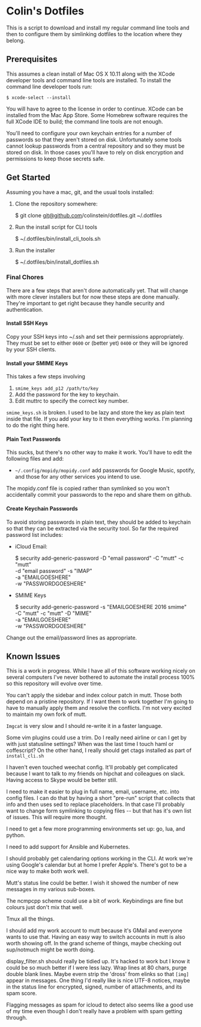 # Colin's Dotfiles
This is a script to download and install my regular command line tools
and then to configure them by simlinking dotfiles to the location where
they belong.

## Prerequisites
This assumes a clean install of Mac OS X 10.11 along with the XCode
developer tools and command line tools are installed. To install the
command line developer tools run:

    $ xcode-select --install

You will have to agree to the license in order to continue. XCode can be
installed from the Mac App Store. Some Homebrew software requires the full
XCode IDE to build; the command line tools are not enough.

You'll need to configure your own keychain entries for a number of passwords
so that they aren't stored on disk. Unfortunately some tools cannot lookup
passwords from a central repository and so they must be stored on disk. In those
cases you'll have to rely on disk encryption and permissions to keep those
secrets safe.

## Get Started
Assuming you have a mac, git, and the usual tools installed:

  1. Clone the repository somewhere:

      $ git clone git@github.com/colinstein/dotfiles.git ~/.dotfiles

  2. Run the install script for CLI tools

      $ ~/.dotfiles/bin/install_cli_tools.sh

  3. Run the installer

      $ ~/.dotfiles/bin/install_dotfiles.sh

### Final Chores
There are a few steps that aren't done automatically yet. That will change with
more clever installers but for now these steps are done manually. They're
important to get right because they handle security and authentication.

#### Install SSH Keys
Copy your SSH keys into ~/.ssh and set their permissions appropriately. They
must be set to either `0600` or (better yet) `0400` or they will be ignored
by your SSH clients.

#### Install your SMIME Keys
This takes a few steps involving

  1. `smime_keys add_p12 /path/to/key`
  2. Add the password for the key to keychain.
  3. Edit muttrc to specify the correct key number.

`smime_keys.sh` is broken. I used to be lazy and store the key as plain text
inside that file. If you add your key to it then everything works. I'm planning
to do the right thing here.

#### Plain Text Passwords
This sucks, but there's no other way to make it work. You'll have to edit
the following files and add:

  * `~/.config/mopidy/mopidy.conf` add passwords for Google Music, spotify, and
    those for any other services you intend to use.

The mopidy.conf file is copied rather than symlinked so you won't accidentally
commit your passwords to the repo and share them on github.

#### Create Keychain Passwords
To avoid storing passwords in plain text, they should be added to keychain so
that they can be extracted via the security tool. So far the required password
list includes:

  * iCloud Email:

    $ security add-generic-password -D "email password" -C "mutt" -c "mutt" \
      -d "email password" -s "IMAP" \
      -a "EMAILGOESHERE" \
      -w "PASSWORDGOESHERE"

  * SMIME Keys

    $ security add-generic-password -s "EMAILGOESHERE 2016 smime" \
      -C "mutt" -c "mutt" -D "MIME" \
      -a "EMAILGOESHERE" \
      -w "PASSWORDGOESHERE"

Change out the email/password lines as appropriate.

## Known Issues
This is a work in progress. While I have all of this software working nicely
on several computers I've never bothered to automate the install process 100%
so this repository will evolve over time.

You can't apply the sidebar and index colour patch in mutt. Those both depend on
a pristine repository. If I want them to work together I'm going to have to
manually apply them and resolve the conflicts. I'm not very excited to maintain
my own fork of mutt.

`Imgcat` is very slow and I should re-write it in a faster language.

Some vim plugins could use a trim. Do I really need airline or can I get by with
just statusline settings? When was the last time I touch haml or coffescript? On
the other hand, I really should get ctags installed as part of `install_cli.sh`

I haven't even touched weechat config. It'll probably get complicated because I
want to talk to my friends on hipchat and colleagues on slack. Having access to
Skype would be better still.

I need to make it easier to plug in full name, email, username, etc. into config
files. I can do that by having a short "pre-run" script that collects that info
and then uses sed to replace placeholders. In that case I'll probably want to
change form symlinking to copying files -- but that has it's own list of issues.
This will require more thought.

I need to get a few more programming environments set up: go, lua, and python.

I need to add support for Ansible and Kubernetes.

I should probably get calendaring options working in the CLI. At work we're
using Google's calendar but at home I prefer Apple's. There's got to be a nice
way to make both work well.

Mutt's status line could be better. I wish it showed the number of new messages
in my various sub-boxes.

The ncmpcpp scheme could use a bit of work. Keybindings are fine but colours
just don't mix that well.

Tmux all the things.

I should add my work account to mutt because it's GMail and everyone wants to
use that. Having an easy way to switch accounts in mutt is also worth
showing off. In the grand scheme of things, maybe checking out sup/notmuch might
be worth doing.

display_filter.sh should really be tidied up. It's hacked to work but I know it
could be so much better if I were less lazy. Wrap lines at 80 chars, purge double
blank lines. Maybe evern strip the 'dross' from elinks so that `[img]` appear in
messages. One thing I'd really like is nice UTF-8 notices, maybe in the status
line for encrypted, signed, number of attachments, and its spam score.

Flagging messages as spam for icloud to detect also seems like a good use of my
time even though I don't really have a problem with spam getting through.
